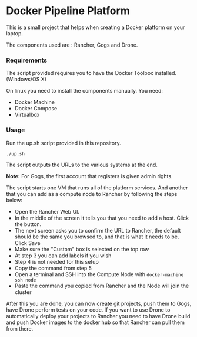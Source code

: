 # Docker Pipeline Platform

This is a small project that helps when creating a Docker platform on your laptop.

The components used are : Rancher, Gogs and Drone.


### Requirements

The script provided requires you to have the Docker Toolbox installed. (Windows/OS X)

On linux you need to install the components manually. You need:

 - Docker Machine
 - Docker Compose
 - Virtualbox



### Usage

Run the up.sh script provided in this repository.

```
./up.sh
```

The script outputs the URLs to the various systems at the end.

**Note:** For Gogs, the first account that registers is given admin rights.

The script starts one VM that runs all of the platform services. And another that you can add as a compute node to Rancher by following the steps below:

- Open the Rancher Web UI.
- In the middle of the screen it tells you that you need to add a host. Click the button.
- The next screen asks you to confirm the URL to Rancher, the default should be the same you browsed to, and that is what it needs to be. Click Save
- Make sure the "Custom" box is selected on the top row
- At step 3 you can add labels if you wish
- Step 4 is not needed for this setup
- Copy the command from step 5
- Open a terminal and SSH into the Compute Node with `docker-machine ssh node`
- Paste the command you copied from Rancher and the Node will join the cluster


After this you are done, you can now create git projects, push them to Gogs, have Drone perform tests on your code. If you want to use Drone to automatically deploy your projects to Rancher you need to have Drone build and push Docker images to the docker hub so that Rancher can pull them from there.
